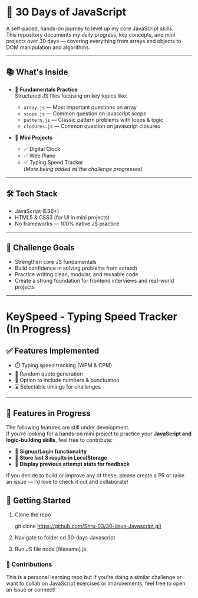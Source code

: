 # 🧠 30 Days of JavaScript

A self-paced, hands-on journey to level up my core JavaScript skills.  
This repository documents my daily progress, key concepts, and mini projects over 30 days — covering everything from arrays and objects to DOM manipulation and algorithms.

---

## 📚 What's Inside

- 🔁 **Fundamentals Practice**  
  Structured JS files focusing on key topics like:
  - `array.js` — Most important questions on array  
  - `scope.js` — Common question on javascript scope   
  - `pattern.js` — Classic pattern problems with loops & logic
  - `closures.js` — Common question on javascript closures
 

- 🧩 **Mini Projects**
 
  - ✅ Digital Clock  
  - ✅ Web Piano  
  - ✅ Typing Speed Tracker  
  *(More being added as the challenge progresses)*

---

## 🛠 Tech Stack
- JavaScript (ES6+)
- HTML5 & CSS3 (for UI in mini projects)
- No frameworks — 100% native JS practice

---

## 🏁 Challenge Goals

- Strengthen core JS fundamentals  
- Build confidence in solving problems from scratch  
- Practice writing clean, modular, and reusable code  
- Create a strong foundation for frontend interviews and real-world projects

---

# KeySpeed - Typing Speed Tracker (In Progress)

## ✅ Features Implemented

- ⏱️ Typing speed tracking (WPM & CPM)
- 📜 Random quote generation
- 🔢 Option to include numbers & punctuation
- ⌛ Selectable timings for challenges

---

## 🚧 Features in Progress

The following features are still under development.  
If you’re looking for a hands-on mini project to practice your **JavaScript and logic-building skills**, feel free to contribute:

- 🧾 **Signup/Login functionality**
- 💾 **Store last 3 results in LocalStorage**
- 🧠 **Display previous attempt stats for feedback**

If you decide to build or improve any of these, please create a PR or raise an issue — I’d love to check it out and collaborate! 


## 🚀 Getting Started

1. Clone the repo  
  
   git clone https://github.com/Shru-03/30-days-Javascript.git

2. Navigate to folder 
   cd 30-days-Javascript

2. Run JS file 
   node [filename].js

### 🙌 Contributions
This is a personal learning repo but if you're doing a similar challenge or want to collab on JavaScript exercises or improvements, feel free to open an issue or connect!   
